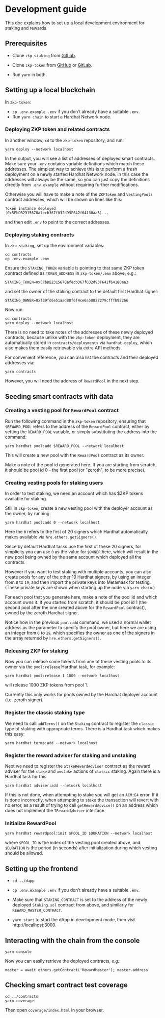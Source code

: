 # Development guide

This doc explains how to set up a local development environment for
staking and rewards.

## Prerequisites

- Clone `zkp-staking` from [GitLab](https://gitlab.com/pantherprotocol/zkp-staking).

- Clone `zkp-token` from [GitHub](https://github.com/pantherprotocol/zkp-token)
  or [GitLab](https://gitlab.com/pantherprotocol/zkp-token).

- Run `yarn` in both.

## Setting up a local blockchain

In `zkp-token`:

- `cp .env.example .env` if you don't already have a suitable `.env`.
- Run `yarn chain` to start a Hardhat Network node.

### Deploying ZKP token and related contracts

In another window, `cd` to the `zkp-token` repository, and run:

    yarn deploy --network localhost

In the output, you will see a list of addresses of deployed smart
contracts. Make sure your `.env` contains variable definitions which
match these addresses. The simplest way to achieve this is to perform
a fresh deployment on a newly started Hardhat Network node. In this
case the addresses will always be the same, so you can just copy the
definitions directly from `.env.example` without requiring further
modifications.

Otherwise you will have to make a note of the `ZKPToken` and
`VestingPools` contract addresses, which will be shown on lines like
this:

    Token instance deployed (0x5FbDB2315678afecb367f032d93F642f64180aa3)...

and then edit `.env` to point to the correct addresses.

### Deploying staking contracts

In `zkp-staking`, set up the environment variables:

    cd contracts
    cp .env.example .env

Ensure the `STAKING_TOKEN` variable is pointing to that same ZKP token
contract defined as `TOKEN_ADDRESS` in `zkp-token/.env` above, e.g.:

    STAKING_TOKEN=0x5FbDB2315678afecb367f032d93F642f64180aa3

and set the owner of the staking contract to the default first Hardhat
signer:

    STAKING_OWNER=0xf39fd6e51aad88f6f4ce6ab8827279cfffb92266

Now run:

    cd contracts
    yarn deploy --network localhost

There is no need to take notes of the addresses of these newly
deployed contracts, because unlike with the `zkp-token` deployment,
they are automatically stored in `contracts/deployments` via
`hardhat-deploy`, which also makes them easily retrievable via extra
API methods.

For convenient reference, you can also list the contracts and their
deployed addresses via:

    yarn contracts

However, you will need the address of `RewardPool` in the next step.

## Seeding smart contracts with data

### Creating a vesting pool for `RewardPool` contract

Run the following command in the `zkp-token` repository, ensuring that
`$REWARD_POOL` refers to the address of the `RewardPool` contract,
either by setting the `REWARD_POOL` variable, or simply substituting
the address into the command:

    yarn hardhat pool:add $REWARD_POOL --network localhost

This will create a new pool with the `RewardPool` contract as its
owner.

Make a note of the pool id generated here. If you are starting from
scratch, it should be pool id 0 - the first pool (or "zeroth", to be
more precise).

### Creating vesting pools for staking users

In order to test staking, we need an account which has $ZKP tokens
available for staking.

Still in `zkp-token`, create a new vesting pool with the deployer
account as the owner, by running:

    yarn hardhat pool:add 0 --network localhost

Here the `0` refers to the first of 20 signers which Hardhat
automatically makes available via `hre.ethers.getSigners()`.

Since by default Hardhat tasks use the first of these 20 signers, for
simplicity you can use `0` as the value for `$OWNER` here, which will
result in the new pool being owned by the same account which deployed
all the contracts.

However if you want to test staking with multiple accounts, you can
also create pools for any of the other 19 Hardhat signers, by using an
integer from `0` to `19`, and then import the private keys into
Metamask for testing. (These private keys are shown when starting up
the node via `yarn chain`.)

For each pool that you generate here, make a note of the pool id and
which account owns it. If you started from scratch, it should be pool
id 1 (the second pool after the one created above for the `RewardPool`
contract), owned by the zeroth Hardhat signer.

Notice how in the previous `pool:add` command, we used a normal wallet
address as the parameter to specify the pool owner, but here we are
using an integer from `0` to `19`, which specifies the owner as one of
the signers in the array returned by `hre.ethers.getSigners()`.

### Releasing ZKP for staking

Now you can release some tokens from one of these vesting pools to its
owner via the `pool:release` Hardhat task, for example:

    yarn hardhat pool:release 1 1000 --network localhost

will release 1000 ZKP tokens from pool 1.

Currently this only works for pools owned by the Hardhat deployer
account (i.e. zeroth signer).

### Register the classic staking type

We need to call `addTerms()` on the `Staking` contract to register
the `classic` type of staking with appropriate terms. There is a Hardhat
task which makes this easy:

    yarn hardhat terms:add --network localhost

### Register the reward adviser for staking and unstaking

Next we need to register the `StakeRewardAdviser` contract as the reward
adviser for the `stake` and `unstake` actions of `classic` staking. Again
there is a Hardhat task for this:

    yarn hardhat adviser:add --network localhost

If this is not done, when attempting to stake you will get an `ACM:E4`
error. If it is done incorrectly, when attempting to stake the
transaction will revert with no error, as a result of trying to call
`getRewardAdvice()` on an address which does not implement the
`IRewardAdviser` interface.

### Initialize RewardPool

    yarn hardhat rewardpool:init $POOL_ID $DURATION --network localhost

where `$POOL_ID` is the index of the vesting pool created above, and
`$DURATION` is the period (in seconds) after initialization during
which vesting should be allowed.

## Setting up the frontend

- `cd ../dapp`

- `cp .env.example .env` if you don't already have a suitable `.env`.

- Make sure that `STAKING_CONTRACT` is set to the address of the newly
  deployed `Staking.sol` contract from above, and similarly for
  `REWARD_MASTER_CONTRACT`.

- `yarn start` to start the dApp in development mode, then visit
  http://localhost:3000.

## Interacting with the chain from the console

    yarn console

Now you can easily retrieve the deployed contracts, e.g.:

    master = await ethers.getContract('RewardMaster'); master.address

## Checking smart contract test coverage

    cd ../contracts
    yarn coverage

Then open `coverage/index.html` in your browser.

